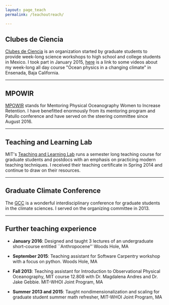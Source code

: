 ```yaml
---
layout: page_teach
permalink: /teachoutreach/

---
```



## Clubes de Ciencia

[Clubes de Ciencia](https://www.clubesdeciencia.mx/) is an organization started by graduate students to provide week-long science workshops to high school and college students in Mexico. I took part in January 2015, [here](https://www.youtube.com/watch?v=qCBdvfZ3lZM) is a link to some videos about my week-long all day course "Ocean physics in a changing climate" in Ensenada, Baja California.


---

## MPOWIR

[MPOWIR](mpowir.org) stands for Mentoring Physical Oceanography Women to Increase Retention. I have benefitted enormously from its mentoring program and Patullo conference and have served on the steering committee since August 2016.

---

## Teaching and Learning Lab

MIT's [Teaching and Learning Lab](http://tll.mit.edu/) runs a semester long teaching course for graduate students and postdocs with an emphasis on practicing modern teaching techniques. I received their teaching certificate in Spring 2014 and continue to draw on their resources.


---

## Graduate Climate Conference

The [GCC](http://gradclimateconf.mit.edu/) is a wonderful interdisciplinary conference for graduate students in the climate sciences. I served on the organizing committee in 2013.

---

## Further teaching experience

* **January 2016**: Designed and taught 3 lectures of an undergraduate short-course entitled ``Anthropocene'' Woods Hole, MA

* **September 2015**: Teaching assistant for Software Carpentry workshop with a focus on python. Woods Hole, MA

* **Fall 2013**: Teaching assistant for Introduction to Observational Physical Oceanography, MIT course 12.808 with Dr. Magdalena Andres and Dr. Jake Gebbie. MIT-WHOI Joint Program, MA

* **Summer 2013 and 2015**: Taught nondimensionalization and scaling for graduate student summer math refresher, MIT-WHOI Joint Program, MA
